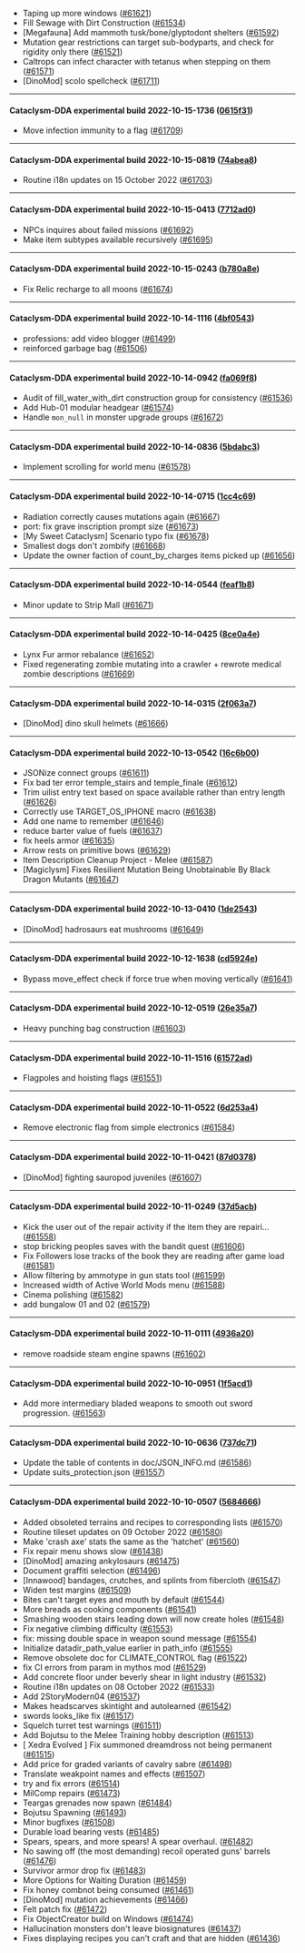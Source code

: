 * Taping up more windows ([#61621](https://github.com/CleverRaven/Cataclysm-DDA/pull/61621))
* Fill Sewage with Dirt Construction ([#61534](https://github.com/CleverRaven/Cataclysm-DDA/pull/61534))
* [Megafauna] Add mammoth tusk/bone/glyptodont shelters ([#61592](https://github.com/CleverRaven/Cataclysm-DDA/pull/61592))
* Mutation gear restrictions can target sub-bodyparts, and check for rigidity only there ([#61521](https://github.com/CleverRaven/Cataclysm-DDA/pull/61521))
* Caltrops can infect character with tetanus when stepping on them ([#61571](https://github.com/CleverRaven/Cataclysm-DDA/pull/61571))
* [DinoMod] scolo spellcheck ([#61711](https://github.com/CleverRaven/Cataclysm-DDA/pull/61711))

---

#### Cataclysm-DDA experimental build 2022-10-15-1736 ([0615f31](https://github.com/CleverRaven/Cataclysm-DDA/releases/tag/cdda-experimental-2022-10-15-1736))

* Move infection immunity to a flag ([#61709](https://github.com/CleverRaven/Cataclysm-DDA/pull/61709))

---

#### Cataclysm-DDA experimental build 2022-10-15-0819 ([74abea8](https://github.com/CleverRaven/Cataclysm-DDA/releases/tag/cdda-experimental-2022-10-15-0819))

* Routine i18n updates on 15 October 2022 ([#61703](https://github.com/CleverRaven/Cataclysm-DDA/pull/61703))

---

#### Cataclysm-DDA experimental build 2022-10-15-0413 ([7712ad0](https://github.com/CleverRaven/Cataclysm-DDA/releases/tag/cdda-experimental-2022-10-15-0413))

* NPCs inquires about failed missions ([#61692](https://github.com/CleverRaven/Cataclysm-DDA/pull/61692))
* Make item subtypes available recursively ([#61695](https://github.com/CleverRaven/Cataclysm-DDA/pull/61695))

---

#### Cataclysm-DDA experimental build 2022-10-15-0243 ([b780a8e](https://github.com/CleverRaven/Cataclysm-DDA/releases/tag/cdda-experimental-2022-10-15-0243))

* Fix Relic recharge to all moons ([#61674](https://github.com/CleverRaven/Cataclysm-DDA/pull/61674))

---

#### Cataclysm-DDA experimental build 2022-10-14-1116 ([4bf0543](https://github.com/CleverRaven/Cataclysm-DDA/releases/tag/cdda-experimental-2022-10-14-1116))

* professions: add video blogger ([#61499](https://github.com/CleverRaven/Cataclysm-DDA/pull/61499))
* reinforced garbage bag ([#61506](https://github.com/CleverRaven/Cataclysm-DDA/pull/61506))

---

#### Cataclysm-DDA experimental build 2022-10-14-0942 ([fa069f8](https://github.com/CleverRaven/Cataclysm-DDA/releases/tag/cdda-experimental-2022-10-14-0942))

* Audit of fill_water_with_dirt construction group for consistency ([#61536](https://github.com/CleverRaven/Cataclysm-DDA/pull/61536))
* Add Hub-01 modular headgear ([#61574](https://github.com/CleverRaven/Cataclysm-DDA/pull/61574))
* Handle `mon_null` in monster upgrade groups ([#61672](https://github.com/CleverRaven/Cataclysm-DDA/pull/61672))

---

#### Cataclysm-DDA experimental build 2022-10-14-0836 ([5bdabc3](https://github.com/CleverRaven/Cataclysm-DDA/releases/tag/cdda-experimental-2022-10-14-0836))

* Implement scrolling for world menu ([#61578](https://github.com/CleverRaven/Cataclysm-DDA/pull/61578))

---

#### Cataclysm-DDA experimental build 2022-10-14-0715 ([1cc4c69](https://github.com/CleverRaven/Cataclysm-DDA/releases/tag/cdda-experimental-2022-10-14-0715))

* Radiation correctly causes mutations again ([#61667](https://github.com/CleverRaven/Cataclysm-DDA/pull/61667))
* port: fix grave inscription prompt size ([#61673](https://github.com/CleverRaven/Cataclysm-DDA/pull/61673))
* [My Sweet Cataclysm] Scenario typo fix ([#61678](https://github.com/CleverRaven/Cataclysm-DDA/pull/61678))
* Smallest dogs don't zombify ([#61668](https://github.com/CleverRaven/Cataclysm-DDA/pull/61668))
* Update the owner faction of count_by_charges items picked up ([#61656](https://github.com/CleverRaven/Cataclysm-DDA/pull/61656))

---

#### Cataclysm-DDA experimental build 2022-10-14-0544 ([feaf1b8](https://github.com/CleverRaven/Cataclysm-DDA/releases/tag/cdda-experimental-2022-10-14-0544))

* Minor update to Strip Mall ([#61671](https://github.com/CleverRaven/Cataclysm-DDA/pull/61671))

---

#### Cataclysm-DDA experimental build 2022-10-14-0425 ([8ce0a4e](https://github.com/CleverRaven/Cataclysm-DDA/releases/tag/cdda-experimental-2022-10-14-0425))

* Lynx Fur armor rebalance ([#61652](https://github.com/CleverRaven/Cataclysm-DDA/pull/61652))
* Fixed regenerating zombie mutating into a crawler + rewrote medical zombie descriptions ([#61669](https://github.com/CleverRaven/Cataclysm-DDA/pull/61669))

---

#### Cataclysm-DDA experimental build 2022-10-14-0315 ([2f063a7](https://github.com/CleverRaven/Cataclysm-DDA/releases/tag/cdda-experimental-2022-10-14-0315))

* [DinoMod] dino skull helmets ([#61666](https://github.com/CleverRaven/Cataclysm-DDA/pull/61666))

---

#### Cataclysm-DDA experimental build 2022-10-13-0542 ([16c6b00](https://github.com/CleverRaven/Cataclysm-DDA/releases/tag/cdda-experimental-2022-10-13-0542))

* JSONize connect groups ([#61611](https://github.com/CleverRaven/Cataclysm-DDA/pull/61611))
* Fix bad ter error temple_stairs and temple_finale ([#61612](https://github.com/CleverRaven/Cataclysm-DDA/pull/61612))
* Trim uilist entry text based on space available rather than entry length ([#61626](https://github.com/CleverRaven/Cataclysm-DDA/pull/61626))
* Correctly use TARGET_OS_IPHONE macro ([#61638](https://github.com/CleverRaven/Cataclysm-DDA/pull/61638))
* Add one name to remember ([#61646](https://github.com/CleverRaven/Cataclysm-DDA/pull/61646))
* reduce barter value of fuels ([#61637](https://github.com/CleverRaven/Cataclysm-DDA/pull/61637))
* fix heels armor ([#61635](https://github.com/CleverRaven/Cataclysm-DDA/pull/61635))
* Arrow rests on primitive bows ([#61629](https://github.com/CleverRaven/Cataclysm-DDA/pull/61629))
* Item Description Cleanup Project - Melee ([#61587](https://github.com/CleverRaven/Cataclysm-DDA/pull/61587))
* [Magiclysm] Fixes Resilient Mutation Being Unobtainable By Black Dragon Mutants ([#61647](https://github.com/CleverRaven/Cataclysm-DDA/pull/61647))

---

#### Cataclysm-DDA experimental build 2022-10-13-0410 ([1de2543](https://github.com/CleverRaven/Cataclysm-DDA/releases/tag/cdda-experimental-2022-10-13-0410))

* [DinoMod] hadrosaurs eat mushrooms ([#61649](https://github.com/CleverRaven/Cataclysm-DDA/pull/61649))

---

#### Cataclysm-DDA experimental build 2022-10-12-1638 ([cd5924e](https://github.com/CleverRaven/Cataclysm-DDA/releases/tag/cdda-experimental-2022-10-12-1638))

* Bypass move_effect check if force true when moving vertically ([#61641](https://github.com/CleverRaven/Cataclysm-DDA/pull/61641))

---

#### Cataclysm-DDA experimental build 2022-10-12-0519 ([26e35a7](https://github.com/CleverRaven/Cataclysm-DDA/releases/tag/cdda-experimental-2022-10-12-0519))

* Heavy punching bag construction ([#61603](https://github.com/CleverRaven/Cataclysm-DDA/pull/61603))

---

#### Cataclysm-DDA experimental build 2022-10-11-1516 ([61572ad](https://github.com/CleverRaven/Cataclysm-DDA/releases/tag/cdda-experimental-2022-10-11-1516))

* Flagpoles and hoisting flags ([#61551](https://github.com/CleverRaven/Cataclysm-DDA/pull/61551))

---

#### Cataclysm-DDA experimental build 2022-10-11-0522 ([6d253a4](https://github.com/CleverRaven/Cataclysm-DDA/releases/tag/cdda-experimental-2022-10-11-0522))

* Remove electronic flag from simple electronics ([#61584](https://github.com/CleverRaven/Cataclysm-DDA/pull/61584))

---

#### Cataclysm-DDA experimental build 2022-10-11-0421 ([87d0378](https://github.com/CleverRaven/Cataclysm-DDA/releases/tag/cdda-experimental-2022-10-11-0421))

* [DinoMod] fighting sauropod juveniles ([#61607](https://github.com/CleverRaven/Cataclysm-DDA/pull/61607))

---

#### Cataclysm-DDA experimental build 2022-10-11-0249 ([37d5acb](https://github.com/CleverRaven/Cataclysm-DDA/releases/tag/cdda-experimental-2022-10-11-0249))

* Kick the user out of the repair activity if the item they are repairi… ([#61558](https://github.com/CleverRaven/Cataclysm-DDA/pull/61558))
* stop bricking peoples saves with the bandit quest ([#61606](https://github.com/CleverRaven/Cataclysm-DDA/pull/61606))
* Fix Followers lose tracks of the book they are reading after game load ([#61581](https://github.com/CleverRaven/Cataclysm-DDA/pull/61581))
* Allow filtering by ammotype in gun stats tool ([#61599](https://github.com/CleverRaven/Cataclysm-DDA/pull/61599))
* Increased width of Active World Mods menu ([#61588](https://github.com/CleverRaven/Cataclysm-DDA/pull/61588))
* Cinema polishing ([#61582](https://github.com/CleverRaven/Cataclysm-DDA/pull/61582))
* add bungalow 01 and 02 ([#61579](https://github.com/CleverRaven/Cataclysm-DDA/pull/61579))

---

#### Cataclysm-DDA experimental build 2022-10-11-0111 ([4936a20](https://github.com/CleverRaven/Cataclysm-DDA/releases/tag/cdda-experimental-2022-10-11-0111))

* remove roadside steam engine spawns ([#61602](https://github.com/CleverRaven/Cataclysm-DDA/pull/61602))

---

#### Cataclysm-DDA experimental build 2022-10-10-0951 ([1f5acd1](https://github.com/CleverRaven/Cataclysm-DDA/releases/tag/cdda-experimental-2022-10-10-0951))

* Add more intermediary bladed weapons to smooth out sword progression. ([#61563](https://github.com/CleverRaven/Cataclysm-DDA/pull/61563))

---

#### Cataclysm-DDA experimental build 2022-10-10-0636 ([737dc71](https://github.com/CleverRaven/Cataclysm-DDA/releases/tag/cdda-experimental-2022-10-10-0636))

* Update the table of contents in doc/JSON_INFO.md ([#61586](https://github.com/CleverRaven/Cataclysm-DDA/pull/61586))
* Update suits_protection.json ([#61557](https://github.com/CleverRaven/Cataclysm-DDA/pull/61557))

---

#### Cataclysm-DDA experimental build 2022-10-10-0507 ([5684666](https://github.com/CleverRaven/Cataclysm-DDA/releases/tag/cdda-experimental-2022-10-10-0507))

* Added obsoleted terrains and recipes to corresponding lists ([#61570](https://github.com/CleverRaven/Cataclysm-DDA/pull/61570))
* Routine tileset updates on 09 October 2022 ([#61580](https://github.com/CleverRaven/Cataclysm-DDA/pull/61580))
* Make 'crash axe' stats the same as the 'hatchet' ([#61560](https://github.com/CleverRaven/Cataclysm-DDA/pull/61560))
* Fix repair menu shows slow ([#61438](https://github.com/CleverRaven/Cataclysm-DDA/pull/61438))
* [DinoMod] amazing ankylosaurs ([#61475](https://github.com/CleverRaven/Cataclysm-DDA/pull/61475))
* Document graffiti selection ([#61496](https://github.com/CleverRaven/Cataclysm-DDA/pull/61496))
* [Innawood] bandages, crutches, and splints from fibercloth ([#61547](https://github.com/CleverRaven/Cataclysm-DDA/pull/61547))
* Widen test margins ([#61509](https://github.com/CleverRaven/Cataclysm-DDA/pull/61509))
* Bites can't target eyes and mouth by default ([#61544](https://github.com/CleverRaven/Cataclysm-DDA/pull/61544))
* More breads as cooking components ([#61541](https://github.com/CleverRaven/Cataclysm-DDA/pull/61541))
* Smashing wooden stairs leading down will now create holes ([#61548](https://github.com/CleverRaven/Cataclysm-DDA/pull/61548))
* Fix negative climbing difficulty ([#61553](https://github.com/CleverRaven/Cataclysm-DDA/pull/61553))
* fix: missing double space in weapon sound message ([#61554](https://github.com/CleverRaven/Cataclysm-DDA/pull/61554))
* Initialize datadir_path_value earlier in path_info ([#61555](https://github.com/CleverRaven/Cataclysm-DDA/pull/61555))
* Remove obsolete doc for CLIMATE_CONTROL flag ([#61522](https://github.com/CleverRaven/Cataclysm-DDA/pull/61522))
* fix CI errors from param in mythos mod ([#61529](https://github.com/CleverRaven/Cataclysm-DDA/pull/61529))
* Add concrete floor under beverly shear in light industry ([#61532](https://github.com/CleverRaven/Cataclysm-DDA/pull/61532))
* Routine i18n updates on 08 October 2022 ([#61533](https://github.com/CleverRaven/Cataclysm-DDA/pull/61533))
* Add 2StoryModern04 ([#61537](https://github.com/CleverRaven/Cataclysm-DDA/pull/61537))
* Makes headscarves skintight and autolearned ([#61542](https://github.com/CleverRaven/Cataclysm-DDA/pull/61542))
* swords looks_like fix ([#61517](https://github.com/CleverRaven/Cataclysm-DDA/pull/61517))
* Squelch turret test warnings ([#61511](https://github.com/CleverRaven/Cataclysm-DDA/pull/61511))
* Add Bojutsu to the Melee Training hobby description ([#61513](https://github.com/CleverRaven/Cataclysm-DDA/pull/61513))
* [ Xedra Evolved ] Fix summoned dreamdross not being permanent ([#61515](https://github.com/CleverRaven/Cataclysm-DDA/pull/61515))
* Add price for graded variants of cavalry sabre ([#61498](https://github.com/CleverRaven/Cataclysm-DDA/pull/61498))
* Translate weakpoint names and effects ([#61507](https://github.com/CleverRaven/Cataclysm-DDA/pull/61507))
* try and fix errors ([#61514](https://github.com/CleverRaven/Cataclysm-DDA/pull/61514))
* MilComp repairs ([#61473](https://github.com/CleverRaven/Cataclysm-DDA/pull/61473))
* Teargas grenades now spawn ([#61484](https://github.com/CleverRaven/Cataclysm-DDA/pull/61484))
* Bojutsu Spawning ([#61493](https://github.com/CleverRaven/Cataclysm-DDA/pull/61493))
* Minor bugfixes ([#61508](https://github.com/CleverRaven/Cataclysm-DDA/pull/61508))
* Durable load bearing vests ([#61485](https://github.com/CleverRaven/Cataclysm-DDA/pull/61485))
* Spears, spears, and more spears! A spear overhaul. ([#61482](https://github.com/CleverRaven/Cataclysm-DDA/pull/61482))
* No sawing off (the most demanding) recoil operated guns' barrels ([#61476](https://github.com/CleverRaven/Cataclysm-DDA/pull/61476))
* Survivor armor drop fix ([#61483](https://github.com/CleverRaven/Cataclysm-DDA/pull/61483))
* More Options for Waiting Duration ([#61459](https://github.com/CleverRaven/Cataclysm-DDA/pull/61459))
* Fix honey combnot being consumed ([#61461](https://github.com/CleverRaven/Cataclysm-DDA/pull/61461))
* [DinoMod] mutation achievements ([#61466](https://github.com/CleverRaven/Cataclysm-DDA/pull/61466))
* Felt patch fix ([#61472](https://github.com/CleverRaven/Cataclysm-DDA/pull/61472))
* Fix ObjectCreator build on Windows ([#61474](https://github.com/CleverRaven/Cataclysm-DDA/pull/61474))
* Hallucination monsters don't leave biosignatures ([#61437](https://github.com/CleverRaven/Cataclysm-DDA/pull/61437))
* Fixes displaying recipes you can't craft and that are hidden ([#61436](https://github.com/CleverRaven/Cataclysm-DDA/pull/61436))

